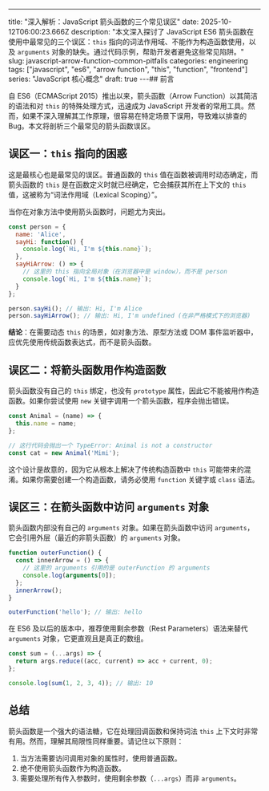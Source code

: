 ---
title: "深入解析：JavaScript 箭头函数的三个常见误区"
date: 2025-10-12T06:00:23.666Z
description: "本文深入探讨了 JavaScript ES6 箭头函数在使用中最常见的三个误区：`this` 指向的词法作用域、不能作为构造函数使用，以及 `arguments` 对象的缺失。通过代码示例，帮助开发者避免这些常见陷阱。"
slug: javascript-arrow-function-common-pitfalls
categories: engineering
tags: ["javascript", "es6", "arrow function", "this", "function", "frontend"]
series: "JavaScript 核心概念"
draft: true
---## 前言

自 ES6（ECMAScript 2015）推出以来，箭头函数（Arrow Function）以其简洁的语法和对 `this` 的特殊处理方式，迅速成为 JavaScript 开发者的常用工具。然而，如果不深入理解其工作原理，很容易在特定场景下误用，导致难以排查的 Bug。本文将剖析三个最常见的箭头函数误区。

## 误区一：`this` 指向的困惑

这是最核心也是最常见的误区。普通函数的 `this` 值在函数被调用时动态确定，而箭头函数的 `this` 是在函数定义时就已经确定，它会捕获其所在上下文的 `this` 值，这被称为“词法作用域（Lexical Scoping）”。

当你在对象方法中使用箭头函数时，问题尤为突出。

```javascript
const person = {
  name: 'Alice',
  sayHi: function() {
    console.log(`Hi, I'm ${this.name}`);
  },
  sayHiArrow: () => {
    // 这里的 this 指向全局对象（在浏览器中是 window），而不是 person
    console.log(`Hi, I'm ${this.name}`);
  }
};

person.sayHi(); // 输出: Hi, I'm Alice
person.sayHiArrow(); // 输出: Hi, I'm undefined (在非严格模式下的浏览器)
```

**结论**：在需要动态 `this` 的场景，如对象方法、原型方法或 DOM 事件监听器中，应优先使用传统函数表达式，而不是箭头函数。

## 误区二：将箭头函数用作构造函数

箭头函数没有自己的 `this` 绑定，也没有 `prototype` 属性，因此它不能被用作构造函数。如果你尝试使用 `new` 关键字调用一个箭头函数，程序会抛出错误。

```javascript
const Animal = (name) => {
  this.name = name;
};

// 这行代码会抛出一个 TypeError: Animal is not a constructor
const cat = new Animal('Mimi');
```

这个设计是故意的，因为它从根本上解决了传统构造函数中 `this` 可能带来的混淆。如果你需要创建一个构造函数，请务必使用 `function` 关键字或 `class` 语法。

## 误区三：在箭头函数中访问 `arguments` 对象

箭头函数内部没有自己的 `arguments` 对象。如果在箭头函数中访问 `arguments`，它会引用外层（最近的非箭头函数）的 `arguments` 对象。

```javascript
function outerFunction() {
  const innerArrow = () => {
    // 这里的 arguments 引用的是 outerFunction 的 arguments
    console.log(arguments[0]);
  };
  innerArrow();
}

outerFunction('hello'); // 输出: hello
```

在 ES6 及以后的版本中，推荐使用剩余参数（Rest Parameters）语法来替代 `arguments` 对象，它更直观且是真正的数组。

```javascript
const sum = (...args) => {
  return args.reduce((acc, current) => acc + current, 0);
};

console.log(sum(1, 2, 3, 4)); // 输出: 10
```

## 总结

箭头函数是一个强大的语法糖，它在处理回调函数和保持词法 `this` 上下文时非常有用。然而，理解其局限性同样重要。请记住以下原则：

1.  当方法需要访问调用对象的属性时，使用普通函数。
2.  绝不使用箭头函数作为构造函数。
3.  需要处理所有传入参数时，使用剩余参数（`...args`）而非 `arguments`。
